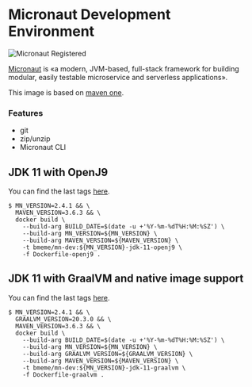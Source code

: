 # Micronaut Development Environment

![Micronaut Registered](https://encrypted-tbn0.gstatic.com/images?q=tbn:ANd9GcQKDqbCPQkcDra0qtJnYPvyvO9ECnAdEcIDfQ&usqp=CAU)

[Micronaut](https://micronaut.io/) is «a modern, JVM-based, full-stack framework for building modular, easily testable microservice and serverless applications».

This image is based on [maven one](https://hub.docker.com/_/maven).

### Features

- git
- zip/unzip
- Micronaut CLI

## JDK 11 with OpenJ9

You can find the last tags [here](https://hub.docker.com/r/bmeme/mn-dev/tags?page=1&ordering=last_updated&name=-openj9).

```
$ MN_VERSION=2.4.1 && \
  MAVEN_VERSION=3.6.3 && \
  docker build \
    --build-arg BUILD_DATE=$(date -u +'%Y-%m-%dT%H:%M:%SZ') \
    --build-arg MN_VERSION=${MN_VERSION} \
    --build-arg MAVEN_VERSION=${MAVEN_VERSION} \
    -t bmeme/mn-dev:${MN_VERSION}-jdk-11-openj9 \
    -f Dockerfile-openj9 .
```

## JDK 11 with GraalVM and native image support

You can find the last tags [here](https://hub.docker.com/r/bmeme/mn-dev/tags?page=1&ordering=last_updated&name=-graalvm).

```
$ MN_VERSION=2.4.1 && \
  GRAALVM_VERSION=20.3.0 && \
  MAVEN_VERSION=3.6.3 && \
  docker build \
    --build-arg BUILD_DATE=$(date -u +'%Y-%m-%dT%H:%M:%SZ') \
    --build-arg MN_VERSION=${MN_VERSION} \
    --build-arg GRAALVM_VERSION=${GRAALVM_VERSION} \
    --build-arg MAVEN_VERSION=${MAVEN_VERSION} \
    -t bmeme/mn-dev:${MN_VERSION}-jdk-11-graalvm \
    -f Dockerfile-graalvm .
```
